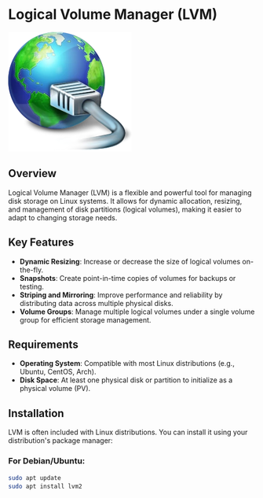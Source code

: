 # Logical Volume Manager (LVM)

![LVM Logo](https://github.com/chaudharysurya14/ISCSI/blob/master/ISCSI_Initiator.webp)

## Overview

Logical Volume Manager (LVM) is a flexible and powerful tool for managing disk storage on Linux systems. It allows for dynamic allocation, resizing, and management of disk partitions (logical volumes), making it easier to adapt to changing storage needs.

## Key Features

- **Dynamic Resizing**: Increase or decrease the size of logical volumes on-the-fly.
- **Snapshots**: Create point-in-time copies of volumes for backups or testing.
- **Striping and Mirroring**: Improve performance and reliability by distributing data across multiple physical disks.
- **Volume Groups**: Manage multiple logical volumes under a single volume group for efficient storage management.

## Requirements

- **Operating System**: Compatible with most Linux distributions (e.g., Ubuntu, CentOS, Arch).
- **Disk Space**: At least one physical disk or partition to initialize as a physical volume (PV).

## Installation

LVM is often included with Linux distributions. You can install it using your distribution's package manager:

### For Debian/Ubuntu:

```bash
sudo apt update
sudo apt install lvm2
